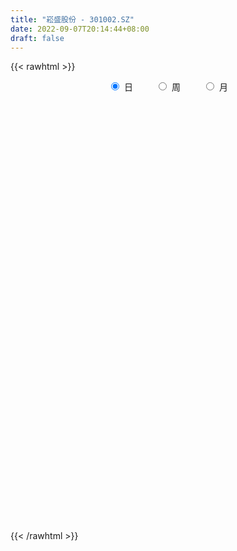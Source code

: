 ```yaml
---
title: "崧盛股份 - 301002.SZ"
date: 2022-09-07T20:14:44+08:00
draft: false
---
```

{{< rawhtml >}}
    <div style="text-align: center">
        <label style="padding: 1rem;"><input style="margin-right: .5rem" type="radio" name="period" value="D" checked onclick="period_change(this)">日</label>
        <label style="padding: 1rem;"><input style="margin-right: .5rem" type="radio" name="period" value="W" onclick="period_change(this)">周</label>
        <label style="padding: 1rem;"><input style="margin-right: .5rem" type="radio" name="period" value="M" onclick="period_change(this)">月</label>
    </div>
    <div id="chart" style="height: 700px;"></div> 
    <script type="text/javascript">
        const D_v = [166333.9,89520.71,70804.13,43874.53,49967.02,38366.35,29435.74,25507.31,28378.79,27375.01,49280.55,51232.72,19854.25,20670.53,26242.43,23610.22,16238.95,14073.51,15765.37,37042.74,29865.73,20365.7,28237.97,14563.2,16251.43,10807.15,9020.74,18779.49,14896.05,11771.41,12387.43,16145.26,10822.82,27384.44,14293.79,19153.0,14041.09,16587.53,17256.16,16324.55,10688.37,10135.01,12486.84,10652.61,8009.18,10773.92,18599.83,9420.91,7208.35,5972.01,9795.34,5628.56,17151.75,10311.81,19921.58,15396.26,10666.01,6996.0,5182.0,8213.12,7728.56,10703.83,8687.8,7749.07,6433.41,9117.31,7757.72,6085.19,4685.42,10509.51,3801.14,7500.74,6137.3,6042.12,6544.17,3963.67,6792.03,7902.88,9337.56,12044.96,20920.12,7629.01,14124.12,13619.37,15165.44,12352.59,12612.88,12798.28,8626.99,7059.56,6862.9,5324.07,4355.63,16224.4,8131.0,5664.62,4901.63,6245.0,6603.56,6130.56,11809.56,8548.56,14217.67,14952.94,8471.12,32407.49,20629.98,11766.33,13935.33,12901.51,17222.58,11605.56,15884.66,10430.52,10480.56,8584.12,9914.17,17738.37,13009.94,6961.0,14609.56,19135.3,13960.0,25535.23,16104.1,15116.37,9481.51,9821.7,8191.97,9741.17,11115.35,10293.67,7984.44,7212.94,9811.82,11204.24,14135.51,11048.11,8744.33,9252.18,11270.87,8160.82,7782.64,9656.92,6957.83,9017.57,11168.75,7035.4,8649.52,5420.63,5700.18,24053.69,14833.87,11915.77,26973.73,14060.45,9682.16,17690.7,12015.73,9385.37,7151.21,6364.17,5783.44,4997.71,8352.73,8125.23,4734.04,5240.79,7018.37,10011.09,13605.19,12290.89,9562.07,14397.96,13311.37,8130.75,7591.46,10892.52,9818.25,10957.97,7353.94,9412.1,9957.97,9448.93,7337.27,7127.03,6027.0,8404.43,8442.76,8936.58,5346.09,8726.31,7217.92,10128.58,6373.57,62391.31,46429.0,30195.24,26747.12,31290.44,20686.37,17236.32,19099.28,13611.22,11047.1,8404.97,10795.69,6938.35,11440.6,5807.08,5033.49,8442.85,7360.57,6221.05,9005.06,9906.02,9437.68,15117.91,15503.29,8531.82,6646.67,9757.76,15217.54,14178.0,9239.8,6197.74,6250.26,5047.23,6290.03,6247.9,7015.96,6093.9,12547.28,8131.05,7402.83,6604.49,6637.54,8994.02,7735.26,15261.73,13281.73,9720.04,13891.88,10042.58,5470.18,6910.06,7776.88,8435.3,15162.35,14010.52,15785.49,11649.98,9397.13,14693.96,14625.0,11023.31,14909.16,12680.15,14005.29,15223.98,11306.75,12024.93,8947.42,7797.67,8983.97,11054.0,9048.72,9811.01,32837.07,22854.09,13197.64,17238.62,17709.71,15209.0,13873.0,10353.95,7156.58,7463.74,10529.03,8883.5,8480.23,21273.64,15322.03,7890.53,9653.9,6344.1,17679.06,28513.55,31603.51,23449.62,14071.2,28145.12,16862.72,17975.53,21312.1,21954.51,16511.85,17841.81,16418.64,9903.9,8451.25,13463.77,14986.4,8737.81,7613.8,6248.01,9207.44,13082.0]
const D_histogram = [0.0,-0.5647863248,-1.6103051112,-2.2917536747,-3.0244287182,-2.9934144792,-3.1256489246,-3.2140459845,-3.1360100884,-2.7757400103,-1.8478028592,-0.8720624182,-0.3418241151,-0.2544046036,0.1819803511,0.6434061322,0.9595784161,1.0523518336,0.9850777782,1.628616647,2.1786251307,2.4154035831,2.8023368696,2.7168160864,2.8331535202,2.5324928805,2.1170247914,1.4831787939,1.2011535469,0.8893986899,0.425906671,0.0661336042,-0.2584226904,-0.3665280909,-0.2431190796,-0.5529609513,-0.7818106152,-0.3487840169,-0.4239166338,-0.6728881506,-0.8043587317,-0.8419696218,-0.7281538791,-0.8804743967,-1.0230481913,-0.9984593778,-0.4609528802,-0.257051701,-0.0706870186,-0.0440448144,-0.3019665017,-0.4974856928,-0.4472268475,-0.3989731681,0.05738927,0.4672472826,0.8203014238,0.9291125763,0.9746562849,1.0576228799,0.9052058603,0.5888455738,0.3285605981,0.0461188231,-0.0472473458,-0.1632449428,-0.3086726322,-0.3557294178,-0.3582733052,-0.5406511991,-0.6373288285,-0.802682271,-0.9942010404,-1.1502470625,-1.0550012075,-0.9414086568,-0.9432938924,-0.8615090125,-0.9778557829,-1.2221851681,-1.2509782754,-1.1492512775,-0.8784472215,-0.801680442,-0.403920401,-0.1267561746,0.1945975218,0.5620967948,0.7816198933,0.9448829369,0.9351740191,0.8843502106,0.8486101683,0.9664916566,0.9897592532,0.8806878544,0.7376899158,0.582433206,0.5603213603,0.5666609987,0.698337812,0.812010793,0.6117520514,0.4344288662,0.3155245581,0.7180207418,0.9485048509,1.0894779404,1.1383088317,1.1701812643,1.2866421336,1.1822405025,1.1636321692,0.9271720215,0.7022951499,0.4769972499,0.3521416786,-0.0256570795,-0.3155797073,-0.449628293,-0.7619148107,-1.0791037251,-1.2973153412,-1.4582393458,-1.3921694253,-1.1898581586,-1.0121552811,-0.8192326155,-0.5975750141,-0.4300677089,-0.3170650916,-0.3117109855,-0.2521455381,-0.2019926055,-0.1720333286,-0.0716701438,-0.1173482316,-0.2595582983,-0.2595823921,-0.2132901802,-0.0907687868,-0.0070945692,0.0861514187,0.1139419712,0.1308986333,0.1788063569,0.2802089135,0.3511125785,0.4379499369,0.452004518,0.4556875353,0.6099059897,0.5873502327,0.4372469521,0.0168748614,-0.3422145845,-0.541819132,-0.8090907547,-0.9133814259,-1.0228417189,-0.9640996586,-0.7861355369,-0.5965041158,-0.4094174497,-0.3112957601,-0.2765606727,-0.2355205412,-0.1449180515,0.0055151146,0.1619379287,0.3377966188,0.4373529029,0.4567033544,0.6068837369,0.5713483327,0.591639993,0.5526133504,0.5052732402,0.4495852001,0.3363143884,0.2189265444,0.0701513728,-0.1346918045,-0.2787546211,-0.3069728824,-0.2674230625,-0.3087530159,-0.4559806232,-0.4483128215,-0.3148599693,-0.1815978105,-0.0224800906,0.1164736449,0.2288575679,0.3079642572,0.7544814141,0.8279695169,0.6989250028,0.6587069937,0.7028504573,0.5802503423,0.4156788727,0.1367537675,0.0295694575,-0.1635307765,-0.26788353,-0.4343364454,-0.4895980012,-0.5643279612,-0.5445865688,-0.4864858454,-0.3916011101,-0.4053776729,-0.3464923971,-0.5238825934,-0.6110434967,-0.5495347707,-0.6437890485,-0.5325121321,-0.3602113492,-0.2089274172,-0.0182822022,0.176870808,0.286996476,0.389732045,0.4362512553,0.4421876925,0.4366848399,0.4443650668,0.4748472004,0.5118355175,0.5083147377,0.3712159784,0.2964946804,0.2347554839,0.1940654588,0.205911792,0.2483202247,0.2994371773,0.3985990666,0.4956026311,0.5052666539,0.4910767437,0.3926371687,0.3515943236,0.3631930554,0.322749553,0.2861712052,-0.1959956365,-0.4722388378,-0.5655650396,-0.6018787227,-0.6266242325,-0.5597070217,-0.431826029,-0.3180405276,-0.1723810343,-0.122476389,-0.0506866467,-0.0096708661,0.0463043867,0.0486274905,0.0592095121,0.0698111493,0.1052372777,0.1005191255,0.0457686568,0.0613420744,0.1978944961,0.2788586009,0.3213775315,0.3815107394,0.442918823,0.4728175872,0.4567093952,0.3898704137,0.3232056977,0.2951461232,0.3035689144,0.2513999279,0.2061728168,0.0580695039,-0.0141424101,-0.0336930111,0.0000104458,0.0283114548,0.1065613919,0.233471489,0.3243454387,0.3303318971,0.3273563485,0.3839056532,0.3833034933,0.3875193243,0.3132404864,0.1840081188,0.1192227385,0.0290328283,-0.1056036018,-0.1963438529,-0.2620246879,-0.2690296863,-0.3378329758,-0.3912156875,-0.3706162293,-0.3498300467,-0.2870994833,-0.2300692019]
const D_fast = [0.0,-0.705982906,-2.1540779701,-3.4084649524,-4.8972471755,-5.6145865562,-6.5282332328,-7.4201417888,-8.1261084148,-8.4597733392,-7.993786903,-7.2360620666,-6.7912797923,-6.7674614316,-6.2855813891,-5.663304075,-5.107237187,-4.7513758112,-4.5723804219,-3.5216873914,-2.4270226251,-1.5863932769,-0.498875773,0.0948074654,0.9194332793,1.2518958597,1.3656839684,1.1026326694,1.1208958092,1.0314906246,0.6744752735,0.3312356078,-0.0579263595,-0.2576637827,-0.1950345413,-0.6431166508,-1.0674189685,-0.7215883744,-0.9027001498,-1.3198937043,-1.6524539682,-1.9005572638,-1.9687799909,-2.3412191076,-2.73955495,-2.964580981,-2.5423127034,-2.4026744495,-2.2339815218,-2.2183505211,-2.5517638338,-2.8716544482,-2.9332023148,-2.9846919274,-2.5139821718,-1.9873123385,-1.4291828413,-1.0880935448,-0.7988857649,-0.45151345,-0.3776290045,-0.5467778975,-0.7249227237,-0.995834793,-1.1010127983,-1.257821631,-1.4804174785,-1.6164066185,-1.7085188322,-2.0260595258,-2.2820693624,-2.6480933727,-3.0881624021,-3.5317701899,-3.7002746368,-3.8220342503,-4.0597429589,-4.1933353322,-4.5541460483,-5.1040217255,-5.4455594017,-5.6311452232,-5.5799529726,-5.7036063036,-5.4068263628,-5.1613511801,-4.7913481032,-4.2833246316,-3.8683965597,-3.4689127819,-3.2448281949,-3.0745644508,-2.898151951,-2.5386475485,-2.2679401387,-2.1568395738,-2.1154150335,-2.1250634417,-2.0070949474,-1.8590900593,-1.5528287931,-1.2361531139,-1.2834738425,-1.3521898112,-1.3922129797,-0.8102116106,-0.3426012887,0.0707412858,0.4041493851,0.7285671337,1.1666885364,1.3578470309,1.63014674,1.6254795976,1.5761765134,1.470127926,1.4333077743,1.0490947463,0.6802771916,0.4338215327,-0.0689436877,-0.6559085334,-1.1984489848,-1.7239328258,-2.0059052616,-2.1010585346,-2.1763944774,-2.1882799656,-2.1160161177,-2.0560257398,-2.0222893954,-2.0948630356,-2.0983339727,-2.0986791915,-2.1117282468,-2.0292825979,-2.1042977436,-2.3113973849,-2.3763170767,-2.3833474099,-2.2835182132,-2.2016176379,-2.0868337953,-2.03055775,-1.9808764296,-1.8882671167,-1.7168123318,-1.5581305221,-1.3618056796,-1.2347499689,-1.1171450678,-0.810450116,-0.6861683149,-0.7269598574,-1.1431132328,-1.5877563248,-1.9228156553,-2.3923599666,-2.7249959944,-3.090166717,-3.2724495713,-3.2910193339,-3.2505139418,-3.165781638,-3.1454838885,-3.1798889693,-3.197728973,-3.1433559962,-2.9915440515,-2.7946367552,-2.5343289104,-2.3254344006,-2.1919081105,-1.8900067937,-1.7827051148,-1.6145034562,-1.5153767613,-1.4363985614,-1.3796903015,-1.4088825161,-1.4715387239,-1.6027760523,-1.8412921808,-2.0550436526,-2.1600051345,-2.1873110803,-2.3058292876,-2.5670520508,-2.6714624544,-2.6167245945,-2.5288618884,-2.3753641911,-2.2072920443,-2.0376937294,-1.8815959758,-1.2464584654,-0.9659779833,-0.9202912468,-0.7958325074,-0.5759764295,-0.5535139589,-0.6141657104,-0.8589023737,-0.9586943193,-1.1926772474,-1.3640008834,-1.6390379101,-1.8166989663,-2.0325109166,-2.1489161664,-2.2124369044,-2.2154524466,-2.3305734276,-2.3583112511,-2.6666720958,-2.9065938732,-2.9824688399,-3.2376703798,-3.2595214964,-3.1772735508,-3.0782214732,-2.8921468087,-2.6527760965,-2.4709013095,-2.2707327293,-2.1151507051,-1.9986673448,-1.8949989874,-1.7762274938,-1.6270335601,-1.4620863636,-1.338528459,-1.3828232237,-1.3834208516,-1.3864711771,-1.3786448376,-1.3153205563,-1.2108320675,-1.0848558205,-0.8860441646,-0.6651399424,-0.529159256,-0.4205799804,-0.4208602632,-0.3740045274,-0.2716075317,-0.2313636459,-0.1963991924,-0.7275649431,-1.1218678539,-1.3565853156,-1.5433686794,-1.7247702473,-1.797779792,-1.7778553066,-1.743579937,-1.6410157023,-1.6217301543,-1.5626120736,-1.5240140096,-1.4564626601,-1.4419826837,-1.4165982841,-1.3885438595,-1.3268084117,-1.3063967826,-1.3497050871,-1.3187961508,-1.1327701051,-0.9820913501,-0.8592280366,-0.7037171439,-0.5315793545,-0.3834761935,-0.2854070367,-0.2547784148,-0.2406417064,-0.1949147501,-0.1105997302,-0.0999187348,-0.0936026417,-0.2271885786,-0.3029360952,-0.3309099489,-0.2972038805,-0.2618250078,-0.1569347228,0.0283432466,0.200303556,0.2888729887,0.3677365272,0.5202622451,0.6154859586,0.7165816207,0.7206129044,0.6373825665,0.6024028709,0.5194711678,0.3584338372,0.2186076228,0.0874206158,0.0131581959,-0.1401033376,-0.2912899711,-0.3633445703,-0.4300158994,-0.4390602068,-0.4395472259]
const D_slow = [0.0,-0.1411965812,-0.543772859,-1.1167112777,-1.8728184572,-2.621172077,-3.4025843082,-4.2060958043,-4.9900983264,-5.684033329,-6.1459840438,-6.3639996483,-6.4494556771,-6.513056828,-6.4675617402,-6.3067102072,-6.0668156031,-5.8037276447,-5.5574582002,-5.1503040384,-4.6056477558,-4.00179686,-3.3012126426,-2.622008621,-1.9137202409,-1.2805970208,-0.751340823,-0.3805461245,-0.0802577378,0.1420919347,0.2485686025,0.2651020035,0.2004963309,0.1088643082,0.0480845383,-0.0901556995,-0.2856083533,-0.3728043575,-0.478783516,-0.6470055536,-0.8480952366,-1.058587642,-1.2406261118,-1.4607447109,-1.7165067588,-1.9661216032,-2.0813598232,-2.1456227485,-2.1632945031,-2.1743057067,-2.2497973322,-2.3741687554,-2.4859754673,-2.5857187593,-2.5713714418,-2.4545596211,-2.2494842652,-2.0172061211,-1.7735420499,-1.5091363299,-1.2828348648,-1.1356234714,-1.0534833218,-1.0419536161,-1.0537654525,-1.0945766882,-1.1717448463,-1.2606772007,-1.350245527,-1.4854083268,-1.6447405339,-1.8454111017,-2.0939613618,-2.3815231274,-2.6452734293,-2.8806255935,-3.1164490666,-3.3318263197,-3.5762902654,-3.8818365574,-4.1945811263,-4.4818939457,-4.701505751,-4.9019258616,-5.0029059618,-5.0345950055,-4.985945625,-4.8454214263,-4.650016453,-4.4137957188,-4.180002214,-3.9589146614,-3.7467621193,-3.5051392051,-3.2576993918,-3.0375274282,-2.8531049493,-2.7074966478,-2.5674163077,-2.425751058,-2.251166605,-2.0481639068,-1.8952258939,-1.7866186774,-1.7077375379,-1.5282323524,-1.2911061397,-1.0187366546,-0.7341594467,-0.4416141306,-0.1199535972,0.1756065284,0.4665145707,0.6983075761,0.8738813636,0.9931306761,1.0811660957,1.0747518258,0.995856899,0.8834498257,0.692971123,0.4231951918,0.0988663564,-0.26569348,-0.6137358363,-0.911200376,-1.1642391962,-1.3690473501,-1.5184411036,-1.6259580309,-1.7052243038,-1.7831520501,-1.8461884347,-1.896686586,-1.9396949182,-1.9576124541,-1.986949512,-2.0518390866,-2.1167346846,-2.1700572297,-2.1927494264,-2.1945230687,-2.172985214,-2.1444997212,-2.1117750629,-2.0670734736,-1.9970212453,-1.9092431006,-1.7997556164,-1.6867544869,-1.5728326031,-1.4203561057,-1.2735185475,-1.1642068095,-1.1599880942,-1.2455417403,-1.3809965233,-1.5832692119,-1.8116145684,-2.0673249981,-2.3083499128,-2.504883797,-2.654009826,-2.7563641884,-2.8341881284,-2.9033282966,-2.9622084319,-2.9984379447,-2.9970591661,-2.9565746839,-2.8721255292,-2.7627873035,-2.6486114649,-2.4968905307,-2.3540534475,-2.2061434492,-2.0679901116,-1.9416718016,-1.8292755016,-1.7451969045,-1.6904652684,-1.6729274252,-1.7066003763,-1.7762890316,-1.8530322521,-1.9198880178,-1.9970762718,-2.1110714276,-2.2231496329,-2.3018646252,-2.3472640779,-2.3528841005,-2.3237656893,-2.2665512973,-2.189560233,-2.0009398795,-1.7939475003,-1.6192162496,-1.4545395011,-1.2788268868,-1.1337643012,-1.0298445831,-0.9956561412,-0.9882637768,-1.0291464709,-1.0961173534,-1.2047014648,-1.3271009651,-1.4681829554,-1.6043295976,-1.7259510589,-1.8238513365,-1.9251957547,-2.011818854,-2.1427895023,-2.2955503765,-2.4329340692,-2.5938813313,-2.7270093643,-2.8170622016,-2.8692940559,-2.8738646065,-2.8296469045,-2.7578977855,-2.6604647742,-2.5514019604,-2.4408550373,-2.3316838273,-2.2205925606,-2.1018807605,-1.9739218811,-1.8468431967,-1.7540392021,-1.679915532,-1.621226661,-1.5727102963,-1.5212323483,-1.4591522922,-1.3842929978,-1.2846432312,-1.1607425734,-1.0344259099,-0.911656724,-0.8134974319,-0.725598851,-0.6348005871,-0.5541131989,-0.4825703976,-0.5315693067,-0.6496290161,-0.791020276,-0.9414899567,-1.0981460148,-1.2380727703,-1.3460292775,-1.4255394094,-1.468634668,-1.4992537653,-1.5119254269,-1.5143431435,-1.5027670468,-1.4906101742,-1.4758077962,-1.4583550088,-1.4320456894,-1.406915908,-1.3954737438,-1.3801382252,-1.3306646012,-1.260949951,-1.1806055681,-1.0852278832,-0.9744981775,-0.8562937807,-0.7421164319,-0.6446488285,-0.5638474041,-0.4900608733,-0.4141686447,-0.3513186627,-0.2997754585,-0.2852580825,-0.288793685,-0.2972169378,-0.2972143264,-0.2901364627,-0.2634961147,-0.2051282424,-0.1240418827,-0.0414589085,0.0403801787,0.136356592,0.2321824653,0.3290622964,0.407372418,0.4533744477,0.4831801323,0.4904383394,0.464037439,0.4149514757,0.3494453037,0.2821878822,0.1977296382,0.0999257164,0.007271659,-0.0801858527,-0.1519607235,-0.209478024]
const D_data = [['2021-06-07', 85.0, 102.88, 85.0, 105.66],['2021-06-08', 90.0, 94.03, 87.97, 99.71],['2021-06-09', 91.0, 82.71, 79.21, 98.44],['2021-06-10', 78.0, 80.9, 77.0, 84.59],['2021-06-11', 79.2, 74.07, 74.0, 85.58],['2021-06-15', 74.91, 79.0, 74.0, 79.0],['2021-06-16', 76.71, 73.79, 72.32, 77.5],['2021-06-17', 73.02, 70.65, 69.0, 73.2],['2021-06-18', 71.0, 69.5, 68.77, 72.6],['2021-06-21', 68.5, 71.09, 67.55, 72.48],['2021-06-22', 75.12, 79.0, 71.67, 84.0],['2021-06-23', 77.94, 82.78, 74.06, 88.8],['2021-06-24', 80.25, 79.88, 77.61, 83.7],['2021-06-25', 79.89, 74.84, 72.9, 80.99],['2021-06-28', 75.65, 79.68, 74.9, 82.68],['2021-06-29', 78.62, 81.85, 78.62, 85.6],['2021-06-30', 80.01, 81.9, 78.02, 82.7],['2021-07-01', 82.03, 80.17, 80.1, 85.26],['2021-07-02', 80.5, 78.24, 74.62, 82.0],['2021-07-05', 79.09, 89.0, 79.01, 93.89],['2021-07-06', 90.0, 91.9, 85.28, 93.98],['2021-07-07', 87.77, 91.34, 86.0, 94.95],['2021-07-08', 92.0, 96.49, 91.01, 99.98],['2021-07-09', 94.56, 93.18, 91.0, 95.0],['2021-07-12', 93.0, 97.7, 92.42, 98.49],['2021-07-13', 97.55, 93.9, 92.0, 99.8],['2021-07-14', 92.0, 92.24, 91.55, 95.89],['2021-07-15', 92.0, 88.02, 84.91, 93.0],['2021-07-16', 88.0, 90.99, 85.6, 91.5],['2021-07-19', 88.0, 89.85, 87.86, 94.55],['2021-07-20', 90.0, 86.4, 84.13, 90.0],['2021-07-21', 86.86, 85.7, 82.12, 87.88],['2021-07-22', 85.15, 84.24, 83.65, 87.5],['2021-07-23', 84.6, 85.55, 83.6, 88.5],['2021-07-26', 85.99, 88.26, 82.7, 88.36],['2021-07-27', 87.4, 82.0, 82.0, 93.98],['2021-07-28', 78.55, 80.99, 73.0, 83.82],['2021-07-29', 80.98, 89.34, 80.1, 91.23],['2021-07-30', 88.01, 83.57, 82.1, 90.0],['2021-08-02', 84.31, 79.99, 78.5, 85.3],['2021-08-03', 81.18, 79.73, 79.07, 81.59],['2021-08-04', 79.11, 79.65, 78.2, 80.6],['2021-08-05', 81.19, 80.96, 80.01, 84.68],['2021-08-06', 79.91, 76.68, 75.61, 80.95],['2021-08-09', 77.0, 75.01, 73.92, 77.0],['2021-08-10', 75.35, 75.71, 74.51, 78.49],['2021-08-11', 76.01, 82.79, 76.0, 84.73],['2021-08-12', 82.08, 80.03, 78.73, 82.27],['2021-08-13', 80.01, 80.43, 79.2, 82.82],['2021-08-16', 80.0, 78.65, 78.5, 81.86],['2021-08-17', 78.1, 74.0, 73.95, 79.48],['2021-08-18', 73.81, 72.9, 72.3, 74.5],['2021-08-19', 73.98, 74.86, 73.51, 78.0],['2021-08-20', 75.5, 74.4, 71.2, 75.9],['2021-08-23', 76.0, 80.38, 75.5, 82.45],['2021-08-24', 79.0, 82.0, 77.35, 84.0],['2021-08-25', 81.01, 83.54, 79.5, 84.33],['2021-08-26', 82.49, 82.13, 80.83, 84.49],['2021-08-27', 82.0, 82.25, 80.82, 83.35],['2021-08-30', 81.31, 83.65, 81.0, 86.3],['2021-08-31', 83.59, 81.1, 79.76, 83.59],['2021-09-01', 80.8, 78.2, 77.13, 82.49],['2021-09-02', 77.28, 77.55, 75.5, 79.8],['2021-09-03', 77.0, 75.8, 75.2, 79.28],['2021-09-06', 75.8, 77.0, 74.1, 77.0],['2021-09-07', 75.8, 75.91, 75.01, 77.77],['2021-09-08', 75.91, 74.48, 74.13, 76.2],['2021-09-09', 74.14, 74.75, 74.0, 75.18],['2021-09-10', 72.87, 74.7, 72.87, 75.47],['2021-09-13', 74.4, 71.38, 71.11, 74.99],['2021-09-14', 71.01, 71.0, 70.81, 72.17],['2021-09-15', 71.0, 68.6, 67.79, 71.09],['2021-09-16', 68.4, 66.3, 66.06, 68.6],['2021-09-17', 66.05, 64.62, 64.26, 66.91],['2021-09-22', 64.87, 66.36, 64.0, 66.8],['2021-09-23', 66.53, 65.96, 65.88, 67.07],['2021-09-24', 65.74, 63.63, 63.62, 65.74],['2021-09-27', 63.64, 63.71, 61.53, 65.0],['2021-09-28', 63.68, 59.9, 59.73, 63.68],['2021-09-29', 59.77, 55.9, 55.5, 60.33],['2021-09-30', 56.59, 56.29, 54.1, 57.5],['2021-10-08', 56.78, 56.54, 55.73, 57.68],['2021-10-11', 56.4, 58.2, 56.4, 59.53],['2021-10-12', 58.2, 55.35, 54.42, 59.18],['2021-10-13', 55.99, 59.47, 55.1, 59.5],['2021-10-14', 59.0, 58.86, 57.56, 59.3],['2021-10-15', 58.2, 60.35, 58.2, 60.98],['2021-10-18', 60.35, 62.4, 60.0, 62.67],['2021-10-19', 62.22, 62.0, 60.71, 62.23],['2021-10-20', 61.93, 62.38, 61.01, 63.3],['2021-10-21', 61.9, 60.77, 59.8, 61.94],['2021-10-22', 60.24, 60.24, 59.32, 60.98],['2021-10-25', 60.23, 60.34, 59.21, 61.0],['2021-10-26', 60.98, 62.7, 59.6, 65.2],['2021-10-27', 63.0, 62.2, 60.8, 63.0],['2021-10-28', 62.0, 60.61, 59.66, 62.2],['2021-10-29', 60.0, 59.73, 59.68, 61.58],['2021-11-01', 59.15, 58.9, 58.25, 60.77],['2021-11-02', 58.84, 60.17, 58.61, 61.34],['2021-11-03', 60.8, 60.58, 59.02, 61.16],['2021-11-04', 60.45, 62.7, 59.91, 64.86],['2021-11-05', 62.65, 63.44, 61.58, 64.0],['2021-11-08', 62.91, 59.56, 59.05, 63.92],['2021-11-09', 59.67, 58.98, 57.66, 60.3],['2021-11-10', 58.83, 58.96, 57.42, 59.43],['2021-11-11', 58.8, 66.45, 58.0, 66.7],['2021-11-12', 65.79, 66.48, 64.0, 68.52],['2021-11-15', 66.51, 67.02, 64.97, 67.99],['2021-11-16', 67.09, 67.15, 65.3, 68.38],['2021-11-17', 66.6, 68.0, 66.0, 69.59],['2021-11-18', 67.31, 70.41, 66.5, 71.33],['2021-11-19', 69.38, 68.67, 67.76, 69.9],['2021-11-22', 68.7, 70.4, 66.5, 70.87],['2021-11-23', 69.98, 67.9, 67.6, 70.2],['2021-11-24', 67.91, 67.56, 67.01, 70.18],['2021-11-25', 67.62, 66.94, 66.5, 68.49],['2021-11-26', 66.94, 67.73, 65.0, 67.73],['2021-11-29', 65.84, 63.48, 63.0, 67.5],['2021-11-30', 63.52, 62.78, 62.01, 64.6],['2021-12-01', 62.64, 63.41, 62.06, 63.49],['2021-12-02', 63.2, 59.59, 59.32, 63.2],['2021-12-03', 59.51, 57.16, 56.0, 59.75],['2021-12-06', 57.73, 56.03, 55.52, 57.85],['2021-12-07', 56.34, 54.6, 54.3, 59.0],['2021-12-08', 54.58, 55.98, 54.21, 56.18],['2021-12-09', 55.89, 57.27, 55.5, 57.78],['2021-12-10', 57.25, 56.96, 56.66, 57.6],['2021-12-13', 57.01, 57.24, 56.53, 57.76],['2021-12-14', 57.25, 57.95, 57.14, 58.31],['2021-12-15', 57.99, 57.69, 57.3, 58.6],['2021-12-16', 57.69, 57.23, 56.88, 58.27],['2021-12-17', 57.23, 55.7, 55.62, 57.4],['2021-12-20', 55.53, 56.07, 55.35, 56.7],['2021-12-21', 56.07, 55.8, 55.28, 56.09],['2021-12-22', 55.85, 55.34, 55.32, 56.56],['2021-12-23', 55.37, 56.2, 55.05, 56.78],['2021-12-24', 56.18, 54.16, 54.1, 56.41],['2021-12-27', 54.4, 52.0, 51.77, 54.4],['2021-12-28', 52.08, 52.89, 51.91, 53.18],['2021-12-29', 52.83, 53.1, 52.11, 53.33],['2021-12-30', 52.99, 54.08, 52.99, 55.0],['2021-12-31', 54.99, 53.8, 53.62, 54.99],['2022-01-04', 53.8, 54.12, 53.6, 55.19],['2022-01-05', 54.15, 53.4, 52.31, 54.45],['2022-01-06', 53.37, 53.18, 52.61, 53.72],['2022-01-07', 53.34, 53.57, 53.08, 54.64],['2022-01-10', 53.47, 54.54, 51.77, 54.8],['2022-01-11', 54.74, 54.6, 54.2, 55.34],['2022-01-12', 54.9, 55.28, 54.9, 55.55],['2022-01-13', 55.29, 54.75, 54.56, 55.29],['2022-01-14', 55.25, 54.8, 54.15, 55.36],['2022-01-17', 55.25, 57.33, 55.23, 58.67],['2022-01-18', 57.49, 55.76, 55.3, 57.75],['2022-01-19', 55.07, 53.93, 53.58, 55.07],['2022-01-20', 53.83, 49.01, 48.88, 53.83],['2022-01-21', 48.88, 47.36, 46.89, 48.9],['2022-01-24', 47.35, 47.3, 47.01, 48.4],['2022-01-25', 47.21, 44.43, 44.16, 47.39],['2022-01-26', 45.12, 44.53, 44.26, 45.5],['2022-01-27', 44.41, 42.83, 42.64, 44.93],['2022-01-28', 44.0, 43.69, 43.0, 44.29],['2022-02-07', 44.51, 44.78, 43.92, 45.12],['2022-02-08', 44.8, 45.0, 44.13, 45.12],['2022-02-09', 45.01, 45.2, 44.57, 45.35],['2022-02-10', 45.2, 44.17, 43.76, 45.2],['2022-02-11', 44.12, 43.09, 43.09, 44.41],['2022-02-14', 42.65, 42.75, 42.05, 43.2],['2022-02-15', 42.81, 43.15, 42.61, 43.41],['2022-02-16', 43.3, 44.07, 43.06, 44.25],['2022-02-17', 44.06, 44.62, 43.84, 45.32],['2022-02-18', 44.8, 45.55, 43.7, 46.02],['2022-02-21', 45.55, 45.25, 44.61, 46.4],['2022-02-22', 44.94, 44.54, 43.99, 44.97],['2022-02-23', 44.44, 46.7, 44.44, 46.78],['2022-02-24', 46.7, 44.81, 44.34, 46.95],['2022-02-25', 45.01, 45.61, 45.01, 46.24],['2022-02-28', 45.37, 44.97, 44.46, 45.97],['2022-03-01', 45.13, 44.77, 44.33, 45.58],['2022-03-02', 44.87, 44.5, 43.88, 44.87],['2022-03-03', 44.62, 43.38, 43.18, 45.18],['2022-03-04', 43.47, 42.68, 42.5, 43.71],['2022-03-07', 42.37, 41.44, 40.9, 42.49],['2022-03-08', 41.51, 39.51, 39.02, 41.97],['2022-03-09', 39.97, 38.91, 37.5, 40.1],['2022-03-10', 39.9, 39.4, 39.31, 40.76],['2022-03-11', 38.82, 39.78, 38.14, 39.81],['2022-03-14', 39.77, 38.25, 38.24, 39.77],['2022-03-15', 38.05, 35.81, 35.67, 38.18],['2022-03-16', 36.58, 36.7, 35.09, 36.8],['2022-03-17', 37.07, 38.03, 36.9, 38.67],['2022-03-18', 38.07, 38.22, 37.62, 38.3],['2022-03-21', 38.26, 38.92, 38.09, 39.3],['2022-03-22', 38.61, 39.18, 38.12, 39.48],['2022-03-23', 39.43, 39.34, 38.65, 40.11],['2022-03-24', 38.98, 39.34, 38.32, 39.34],['2022-03-25', 39.08, 45.5, 38.88, 46.0],['2022-03-28', 44.03, 42.6, 41.0, 44.1],['2022-03-29', 41.5, 40.28, 39.6, 41.71],['2022-03-30', 40.31, 41.26, 39.13, 41.77],['2022-03-31', 40.61, 42.68, 40.42, 43.61],['2022-04-01', 42.0, 40.72, 40.65, 42.17],['2022-04-06', 40.37, 39.66, 39.25, 40.68],['2022-04-07', 40.0, 37.1, 37.01, 40.0],['2022-04-08', 37.15, 38.13, 36.19, 38.13],['2022-04-11', 38.35, 36.04, 35.89, 38.37],['2022-04-12', 36.04, 36.02, 35.23, 36.45],['2022-04-13', 35.79, 34.06, 34.0, 35.79],['2022-04-14', 33.99, 34.3, 33.9, 34.68],['2022-04-15', 34.3, 33.08, 32.5, 34.3],['2022-04-18', 32.88, 33.45, 32.31, 33.68],['2022-04-19', 33.28, 33.49, 33.0, 33.95],['2022-04-20', 33.47, 33.76, 33.4, 34.59],['2022-04-21', 33.58, 32.03, 32.03, 34.15],['2022-04-22', 32.03, 32.48, 31.2, 32.78],['2022-04-25', 31.8, 28.55, 28.55, 32.08],['2022-04-26', 28.79, 28.19, 27.01, 29.27],['2022-04-27', 27.51, 29.18, 27.33, 29.18],['2022-04-28', 28.0, 26.3, 26.03, 28.4],['2022-04-29', 26.68, 28.07, 26.29, 28.33],['2022-05-05', 28.17, 28.85, 27.55, 29.3],['2022-05-06', 28.25, 28.83, 28.22, 29.45],['2022-05-09', 28.8, 29.75, 28.6, 30.15],['2022-05-10', 29.22, 30.51, 28.81, 31.03],['2022-05-11', 30.3, 30.06, 29.95, 31.29],['2022-05-12', 29.81, 30.43, 29.81, 30.75],['2022-05-13', 30.83, 30.09, 29.7, 30.86],['2022-05-16', 30.46, 29.72, 29.43, 30.63],['2022-05-17', 30.0, 29.59, 29.1, 30.0],['2022-05-18', 29.44, 29.79, 29.44, 30.27],['2022-05-19', 29.4, 30.24, 29.22, 30.35],['2022-05-20', 30.25, 30.61, 30.02, 30.75],['2022-05-23', 31.15, 30.33, 30.11, 31.15],['2022-05-24', 30.38, 28.37, 28.0, 31.19],['2022-05-25', 28.11, 28.6, 28.11, 28.79],['2022-05-26', 28.73, 28.37, 27.5, 28.73],['2022-05-27', 28.4, 28.3, 28.07, 28.98],['2022-05-30', 28.72, 28.82, 27.87, 28.88],['2022-05-31', 28.9, 29.32, 28.06, 29.44],['2022-06-01', 29.47, 29.7, 29.08, 29.89],['2022-06-02', 29.75, 30.8, 29.3, 30.92],['2022-06-06', 30.59, 31.49, 30.59, 31.95],['2022-06-07', 31.5, 30.93, 30.53, 31.91],['2022-06-08', 30.93, 30.88, 30.03, 32.3],['2022-06-09', 31.25, 29.75, 29.64, 31.25],['2022-06-10', 29.75, 30.28, 29.75, 30.4],['2022-06-13', 30.24, 31.05, 29.9, 31.07],['2022-06-14', 30.84, 30.51, 29.41, 30.84],['2022-06-15', 30.5, 30.52, 30.3, 30.99],['2022-06-16', 23.9, 23.49, 23.31, 24.18],['2022-06-17', 23.13, 23.66, 23.13, 24.05],['2022-06-20', 23.78, 24.43, 23.78, 24.65],['2022-06-21', 24.46, 24.2, 23.85, 24.61],['2022-06-22', 24.3, 23.54, 23.43, 24.41],['2022-06-23', 23.69, 24.16, 23.43, 24.19],['2022-06-24', 24.4, 24.87, 24.17, 24.94],['2022-06-27', 24.97, 24.85, 24.55, 25.22],['2022-06-28', 24.7, 25.55, 24.52, 25.65],['2022-06-29', 25.52, 24.55, 24.53, 25.79],['2022-06-30', 24.6, 24.87, 24.45, 25.58],['2022-07-01', 25.04, 24.55, 24.44, 25.59],['2022-07-04', 24.56, 24.8, 24.11, 24.94],['2022-07-05', 24.92, 24.11, 23.7, 25.01],['2022-07-06', 24.11, 24.08, 23.78, 24.45],['2022-07-07', 24.24, 23.98, 23.92, 24.37],['2022-07-08', 24.24, 24.28, 24.01, 24.77],['2022-07-11', 24.84, 23.74, 23.59, 24.84],['2022-07-12', 23.58, 22.81, 22.81, 23.82],['2022-07-13', 22.81, 23.43, 22.81, 23.59],['2022-07-14', 23.7, 25.27, 23.26, 25.3],['2022-07-15', 25.28, 25.17, 25.08, 26.05],['2022-07-18', 25.25, 25.09, 24.89, 25.82],['2022-07-19', 25.15, 25.71, 24.9, 26.0],['2022-07-20', 26.09, 26.24, 25.42, 26.4],['2022-07-21', 26.25, 26.33, 26.02, 26.85],['2022-07-22', 26.3, 26.05, 25.6, 26.58],['2022-07-25', 26.09, 25.43, 25.4, 26.2],['2022-07-26', 25.4, 25.27, 24.84, 25.61],['2022-07-27', 25.31, 25.67, 25.19, 25.75],['2022-07-28', 25.69, 26.25, 25.46, 26.26],['2022-07-29', 26.08, 25.54, 25.51, 26.34],['2022-08-01', 25.57, 25.5, 25.16, 26.0],['2022-08-02', 25.08, 23.75, 23.3, 25.3],['2022-08-03', 23.8, 24.08, 23.79, 24.99],['2022-08-04', 24.5, 24.43, 24.11, 24.68],['2022-08-05', 24.43, 25.08, 24.43, 25.08],['2022-08-08', 25.1, 25.15, 24.7, 25.3],['2022-08-09', 25.23, 26.08, 25.08, 26.18],['2022-08-10', 26.42, 27.35, 25.9, 27.55],['2022-08-11', 27.35, 27.69, 26.96, 28.13],['2022-08-12', 27.92, 27.14, 27.1, 28.76],['2022-08-15', 27.09, 27.3, 26.7, 27.38],['2022-08-16', 27.34, 28.49, 27.34, 28.75],['2022-08-17', 28.47, 28.26, 28.06, 28.58],['2022-08-18', 28.38, 28.68, 27.86, 28.88],['2022-08-19', 28.72, 27.84, 27.7, 28.73],['2022-08-22', 27.16, 26.86, 26.6, 27.54],['2022-08-23', 26.88, 27.33, 26.55, 27.76],['2022-08-24', 27.6, 26.72, 26.5, 27.65],['2022-08-25', 26.78, 25.59, 25.33, 26.9],['2022-08-26', 25.59, 25.47, 25.25, 26.19],['2022-08-29', 25.03, 25.23, 24.62, 25.54],['2022-08-30', 25.19, 25.6, 25.1, 26.07],['2022-08-31', 25.6, 24.41, 24.2, 25.74],['2022-09-01', 24.38, 24.0, 23.92, 24.6],['2022-09-02', 24.0, 24.54, 23.86, 24.57],['2022-09-05', 24.56, 24.36, 24.16, 24.71],['2022-09-06', 24.35, 24.84, 24.22, 24.95],['2022-09-07', 24.68, 24.86, 24.5, 24.93]]
const W_v = [420500.29,121688.19,168413.06,95930.48,130075.34,69754.86,78511.36,81331.57,60287.38,54012.19,48859.47,58161.85,43082.38,34079.05,33990.81,17299.87,50205.52,7629.01,67874.4,40671.8,39277.28,39337.24,90679.2,67431.31,55294.03,71454.17,80197.21,49163.86,50348.95,48476.31,33414.96,37974.48,91837.51,55925.17,33623.28,40609.48,57693.04,46614.14,43283.3,37156.86,94837.69,155348.17,49946.82,48626.71,32865.04,58969.96,15178.49,54590.84,30851.38,40779.55,38628.55,52406.41,52295.11,66151.56,67841.89,49060.74,85604.89,77227.97,44386.8,62620.33,107589.84,98366.67,82630.71,53253.03,28537.45]
const W_histogram = [0.0,-0.2916467236,-0.1177055901,0.2154007179,1.3667715892,1.8743463426,1.7401148326,1.4274912711,0.7028450009,0.435356051,-0.1567023511,-0.0350115878,-0.3848487004,-0.6695896615,-1.4701595152,-1.9686203758,-2.6523503115,-2.9259397501,-2.6942593685,-2.4020552009,-2.1072860179,-1.5522479482,-0.902394343,-0.2793668719,0.0950738145,-0.3207044745,-0.5474607991,-0.7102538267,-0.8406721534,-0.8667409952,-0.8157672553,-0.6241437579,-0.9062855329,-1.2279256637,-1.3587427727,-1.1647191584,-0.9277704732,-0.8650386649,-0.910904997,-0.9348423444,-0.3775013508,-0.2538237138,-0.268102054,-0.5244804281,-0.6339786342,-0.8873754532,-0.8857218249,-0.6903666323,-0.4294954798,-0.3208605712,-0.0056449434,0.2298108742,0.0131202703,0.0240547323,0.079391122,0.1626668896,0.3327468039,0.5469214315,0.6875532862,0.7763416114,0.9870320592,1.174041986,1.1378099445,1.0528576424,1.0191941693]
const W_fast = [0.0,-0.3645584046,-0.2200436685,0.166912819,1.6599765876,2.6361379266,2.9369351247,2.9811843811,2.4322493611,2.2735994239,1.6423654341,1.7553033004,1.3092540127,0.8571156362,-0.3109940962,-1.3016100508,-2.6484275644,-3.6535019405,-4.095386401,-4.4036960336,-4.6357483551,-4.4687722724,-4.044517253,-3.4913314998,-3.0931223599,-3.5890767675,-3.9526982918,-4.2930547762,-4.6336411411,-4.8763952317,-5.0293633058,-4.9937757477,-5.502488906,-6.1311104527,-6.6016132548,-6.6987694302,-6.6937633633,-6.8472912213,-7.1208838026,-7.3785317361,-6.9155660802,-6.8553443716,-6.9366482254,-7.3241467065,-7.5921395711,-8.0673802534,-8.2871570814,-8.2643935468,-8.1108962642,-8.0824764985,-7.7686721066,-7.4757635704,-7.6891741067,-7.6722259616,-7.5970417914,-7.4730993014,-7.2198326862,-6.8689277006,-6.5564075245,-6.2735337964,-5.8160853338,-5.3355649105,-5.0873444659,-4.9090823573,-4.6879472881]
const W_slow = [0.0,-0.0729116809,-0.1023380784,-0.0484878989,0.2932049984,0.761791584,1.1968202922,1.5536931099,1.7294043602,1.8382433729,1.7990677851,1.7903148882,1.6941027131,1.5267052977,1.1591654189,0.667010325,0.0039227471,-0.7275621904,-1.4011270325,-2.0016408328,-2.5284623372,-2.9165243243,-3.14212291,-3.211964628,-3.1881961744,-3.268372293,-3.4052374928,-3.5828009494,-3.7929689878,-4.0096542366,-4.2135960504,-4.3696319899,-4.5962033731,-4.903184789,-5.2428704822,-5.5340502718,-5.7659928901,-5.9822525563,-6.2099788056,-6.4436893917,-6.5380647294,-6.6015206578,-6.6685461713,-6.7996662784,-6.9581609369,-7.1800048002,-7.4014352565,-7.5740269145,-7.6814007845,-7.7616159273,-7.7630271631,-7.7055744446,-7.702294377,-7.6962806939,-7.6764329134,-7.635766191,-7.5525794901,-7.4158491322,-7.2439608106,-7.0498754078,-6.803117393,-6.5096068965,-6.2251544104,-5.9619399998,-5.7071414574]
const W_data = [['2021-06-11', 85.0, 74.07, 74.0, 105.66],['2021-06-18', 74.91, 69.5, 68.77, 79.0],['2021-06-25', 68.5, 74.84, 67.55, 88.8],['2021-07-02', 75.65, 78.24, 74.62, 85.6],['2021-07-09', 79.09, 93.18, 79.01, 99.98],['2021-07-16', 93.0, 90.99, 84.91, 99.8],['2021-07-23', 88.0, 85.55, 82.12, 94.55],['2021-07-30', 85.99, 83.57, 73.0, 93.98],['2021-08-06', 84.31, 76.68, 75.61, 85.3],['2021-08-13', 77.0, 80.43, 73.92, 84.73],['2021-08-20', 80.0, 74.4, 71.2, 81.86],['2021-08-27', 76.0, 82.25, 75.5, 84.49],['2021-09-03', 81.31, 75.8, 75.2, 86.3],['2021-09-10', 75.8, 74.7, 72.87, 77.77],['2021-09-17', 74.4, 64.62, 64.26, 74.99],['2021-09-24', 64.87, 63.63, 63.62, 67.07],['2021-09-30', 63.64, 56.29, 54.1, 65.0],['2021-10-08', 56.78, 56.54, 55.73, 57.68],['2021-10-15', 56.4, 60.35, 54.42, 60.98],['2021-10-22', 60.35, 60.24, 59.32, 63.3],['2021-10-29', 60.23, 59.73, 59.21, 65.2],['2021-11-05', 59.15, 63.44, 58.25, 64.86],['2021-11-12', 62.91, 66.48, 57.42, 68.52],['2021-11-19', 66.51, 68.67, 64.97, 71.33],['2021-11-26', 68.7, 67.73, 65.0, 70.87],['2021-12-03', 65.84, 57.16, 56.0, 67.5],['2021-12-10', 57.73, 56.96, 54.21, 59.0],['2021-12-17', 57.01, 55.7, 55.62, 58.6],['2021-12-24', 55.53, 54.16, 54.1, 56.78],['2021-12-31', 54.4, 53.8, 51.77, 55.0],['2022-01-07', 53.8, 53.57, 52.31, 55.19],['2022-01-14', 53.47, 54.8, 51.77, 55.55],['2022-01-21', 55.25, 47.36, 46.89, 58.67],['2022-01-28', 47.35, 43.69, 42.64, 48.4],['2022-02-11', 44.51, 43.09, 43.09, 45.35],['2022-02-18', 42.65, 45.55, 42.05, 46.02],['2022-02-25', 45.55, 45.61, 43.99, 46.95],['2022-03-04', 45.37, 42.68, 42.5, 45.97],['2022-03-11', 42.37, 39.78, 37.5, 42.49],['2022-03-18', 39.77, 38.22, 35.09, 39.77],['2022-03-25', 38.26, 45.5, 38.09, 46.0],['2022-04-01', 44.03, 40.72, 39.13, 44.1],['2022-04-08', 40.37, 38.13, 36.19, 40.68],['2022-04-15', 38.35, 33.08, 32.5, 38.37],['2022-04-22', 32.88, 32.48, 31.2, 34.59],['2022-04-29', 31.8, 28.07, 26.03, 32.08],['2022-05-06', 28.17, 28.83, 27.55, 29.45],['2022-05-13', 28.8, 30.09, 28.6, 31.29],['2022-05-20', 30.46, 30.61, 29.1, 30.75],['2022-05-27', 31.15, 28.3, 27.5, 31.19],['2022-06-02', 28.72, 30.8, 27.87, 30.92],['2022-06-10', 30.59, 30.28, 29.64, 32.3],['2022-06-17', 30.24, 23.66, 23.13, 31.07],['2022-06-24', 23.78, 24.87, 23.43, 24.94],['2022-07-01', 24.97, 24.55, 24.44, 25.79],['2022-07-08', 24.56, 24.28, 23.7, 25.01],['2022-07-15', 24.84, 25.17, 22.81, 26.05],['2022-07-22', 25.25, 26.05, 24.89, 26.85],['2022-07-29', 26.09, 25.54, 24.84, 26.34],['2022-08-05', 25.57, 25.08, 23.3, 26.0],['2022-08-12', 25.1, 27.14, 24.7, 28.76],['2022-08-19', 27.09, 27.84, 26.7, 28.88],['2022-08-26', 27.16, 25.47, 25.25, 27.76],['2022-09-02', 25.03, 24.54, 23.86, 26.07],['2022-09-09', 24.56, 24.86, 24.16, 24.95]]
const M_v = [776693.14,389512.01,237262.57,162715.95,155452.49,283490.09,268892.19,219152.12,139517.26,348962.33,211094.9,157031.82,246467.98,271504.38,388108.9700000001,44889.06]
const M_histogram = [0.0,0.1065754986,0.0099155559,-1.6347705594,-2.3569373499,-2.4825466752,-2.9897289599,-3.7747862128,-3.9573694218,-3.9715716729,-4.6566730992,-4.703605334,-4.7011254335,-4.3303437099,-3.8531565948,-3.2246775469]
const M_fast = [0.0,0.1332193732,0.0390383195,-2.0143404356,-3.3257415636,-4.0719875577,-5.3266020824,-7.0553558885,-8.227281453,-9.2343766223,-11.0836463233,-12.3064798917,-13.4792813496,-14.1910855534,-14.6771875871,-14.8548779259]
const M_slow = [0.0,0.0266438746,0.0291227636,-0.3795698762,-0.9688042137,-1.5894408825,-2.3368731225,-3.2805696757,-4.2699120312,-5.2628049494,-6.4269732242,-7.6028745577,-8.7781559161,-9.8607418435,-10.8240309922,-11.630200379]
const M_data = [['2021-06-30', 85.0, 81.9, 67.55, 105.66],['2021-07-30', 82.03, 83.57, 73.0, 99.98],['2021-08-31', 84.31, 81.1, 71.2, 86.3],['2021-09-30', 80.8, 56.29, 54.1, 82.49],['2021-10-29', 56.78, 59.73, 54.42, 65.2],['2021-11-30', 59.15, 62.78, 57.42, 71.33],['2021-12-31', 62.64, 53.8, 51.77, 63.49],['2022-01-28', 53.8, 43.69, 42.64, 58.67],['2022-02-28', 44.51, 44.97, 42.05, 46.95],['2022-03-31', 45.13, 42.68, 35.09, 46.0],['2022-04-29', 42.0, 28.07, 26.03, 42.17],['2022-05-31', 28.17, 29.32, 27.5, 31.29],['2022-06-30', 29.47, 24.87, 23.13, 32.3],['2022-07-29', 25.04, 25.54, 22.81, 26.85],['2022-08-31', 25.57, 24.41, 23.3, 28.88],['2022-09-30', 24.38, 24.86, 23.86, 24.95]]
        const D_a = [null,null,null,null,null,null,null,null,null,67.55,null,null,null,null,null,null,null,null,null,null,null,null,99.98,null,null,null,null,null,null,null,null,null,null,null,null,null,73.0,null,null,null,null,null,null,null,null,null,84.73,null,null,null,null,null,null,71.2,null,null,null,null,null,86.3,null,null,null,null,null,null,null,null,null,null,null,null,null,null,null,null,null,null,null,null,54.1,null,null,null,null,null,null,null,null,null,null,null,null,65.2,null,null,null,null,null,null,null,null,null,null,57.42,null,null,null,null,null,71.33,null,null,null,null,null,null,null,null,null,null,null,null,null,54.21,null,null,null,null,58.6,null,null,null,null,null,null,null,51.77,null,null,null,null,null,null,null,null,null,null,null,null,null,58.67,null,null,null,null,null,null,null,null,null,null,null,null,null,null,42.05,null,null,null,null,null,null,null,46.95,null,null,null,null,null,null,null,null,null,null,null,null,null,35.09,null,null,null,null,null,null,46.0,null,null,null,null,null,null,null,null,null,null,null,null,null,null,null,null,null,null,null,null,null,26.03,null,null,null,null,null,31.29,null,null,null,29.1,null,null,null,null,31.19,null,null,null,27.87,null,null,null,31.95,null,null,null,null,null,null,null,null,23.13,null,null,null,null,null,null,null,25.79,null,null,null,null,null,null,null,null,22.81,null,null,null,null,null,null,26.85,null,null,null,null,null,null,null,23.3,null,null,null,null,null,null,null,null,null,null,null,28.88,null,null,null,null,null,null,null,null,null,null,23.86,null,null,null]
const W_a = [null,null,67.55,null,null,null,null,null,null,null,null,null,86.3,null,null,null,54.1,null,null,null,null,null,null,71.33,null,null,null,null,null,null,null,null,null,null,null,null,null,null,null,null,null,null,null,null,null,26.03,null,null,null,null,null,32.3,null,null,null,null,22.81,null,null,null,null,28.88,null,null,null]
const M_a = [null,null,null,null,null,null,null,null,null,null,null,null,null,22.81,null,null]
        const D_b = [[{ coord: ['2021-06-21', 84.73] }, { coord: ['2021-08-30', 73.0] }],[{ coord: ['2021-09-30', 65.2] }, { coord: ['2022-01-17', 57.42] }],[{ coord: ['2022-02-14', 46.0] }, { coord: ['2022-03-25', 42.05] }],[{ coord: ['2022-04-28', 31.19] }, { coord: ['2022-06-06', 29.1] }],[{ coord: ['2022-06-17', 25.79] }, { coord: ['2022-08-18', 23.13] }]]
const W_b = [[{ coord: ['2021-06-25', 71.33] }, { coord: ['2021-11-19', 67.55] }],[{ coord: ['2022-04-29', 28.88] }, { coord: ['2022-08-19', 26.03] }]]
const M_b = []
    </script>
{{< /rawhtml >}}